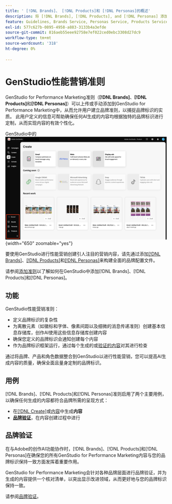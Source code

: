 ```yaml
---
title: ' [!DNL Brands]、 [!DNL Products]和 [!DNL Personas]的概述'
description: 将 [!DNL Brands], [!DNL Products], and [!DNL Personas] 添加到GenStudio以进行性能营销，以创建全面的品牌配置文件，该配置文件包含品牌的所有呈现方式。
feature: Guidelines, Brands Service, Personas Service, Products Service
exl-id: 577c627b-0895-4958-a883-3133b4a3efde
source-git-commit: 816aeb55eee92758e7ef022ced0ebc3308d27dc9
workflow-type: tm+mt
source-wordcount: '318'
ht-degree: 0%

---
```


# GenStudio性能营销准则

GenStudio for Performance Marketing准则（**[!DNL Brands]**、**[!DNL Products]**&#x200B;和&#x200B;**[!DNL Personas]**）可以上传或手动添加到GenStudio for Performance Marketing中，从而允许用户建立品牌准则，以捕捉品牌标识的实质。 此用户定义的信息可帮助确保任何AI生成的内容均根据独特的品牌标识进行定制，从而实现内容的有效个性化。

GenStudio中的![性能营销准则](/help/assets/guidelines.png){width="650" zoomable="yes"}

要使用GenStudio进行性能营销创建引人注目的营销内容，请先通过添加[[!DNL Brands]](/help/user-guide/guidelines/brands.md)、[[!DNL Products]](/help/user-guide/guidelines/products.md)和[[!DNL Personas]](/help/user-guide/guidelines/personas.md)来构建全面的品牌配置文件。

请参阅[添加准则](/help/user-guide/guidelines/add-guidelines.md)以了解如何在GenStudio中添加[!DNL Brands]、[!DNL Products]和[!DNL Personas]。

## 功能

GenStudio性能营销准则：

* 定义品牌标识的复杂性
* 为离散元素（如徽标和字体、像素间距以及细微的消息传递准则）创建基本信息存储库，创作AI使用这些信息存储库创建内容
* 确保您定义的品牌标识会通知创建每个内容
* 作为品牌标识框架运行，通过每个生成的或[验证的内容](#brand-validation)对其进行检查

通过将品牌、产品和角色数据整合到GenStudio以进行性能营销，您可以提高AI生成内容的质量，确保全面且量身定制的品牌标识。

## 用例

[!DNL Brands]、[!DNL Products]和[!DNL Personas]准则启用了两个主要用例，以确保任何生成的内容都符合品牌所需的呈现方式：

* 在[[!DNL Create]](/help/user-guide/create/overview.md)或[内容](/help/user-guide/content/overview.md)中生成&#x200B;**内容**
* [**品牌验证**](#brand-validation)，在内容创建过程中进行

## 品牌验证

在与Adobe的创作AI功能协作时，[!DNL Brands]、[!DNL Products]和[!DNL Personas]在确保您的所有GenStudio for Performance Marketing内容与您的品牌标识保持一致方面发挥着重要作用。

GenStudio for Performance Marketing会针对各种品牌层面进行品牌验证，并为生成的内容提供一个核对清单，以突出显示改进领域，从而更好地与您的品牌标识保持一致。

请参阅[品牌验证](/help/user-guide/guidelines/brand-validation.md)。

